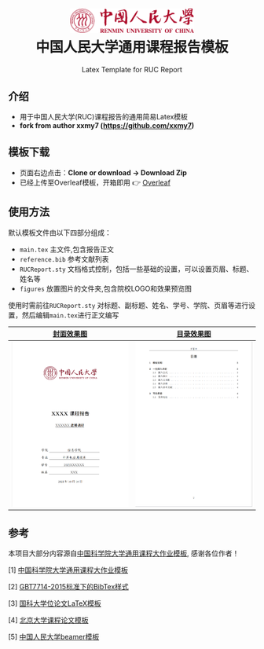 

<h1 align="center">
  <a href="https://github.com/xxmy7/RUC_Report_Latex_Template">
    <img alt="RUC_Latex_Template" src="https://github.com/gengdy1545/RUC-Report-Template/blob/main/figures/ruc_logo.png"  width="50%"/>
  </a>

  <br />
  中国人民大学通用课程报告模板

</h1>

<p align="center">
  Latex Template for RUC Report
</p>


## 介绍
- 用于中国人民大学(RUC)课程报告的通用简易Latex模板
- **fork from author xxmy7 (https://github.com/xxmy7)**

## 模板下载

* 页面右边点击：**Clone or download -> Download Zip**
* 已经上传至Overleaf模板，开箱即用 :point_right: [Overleaf](https://www.overleaf.com/latex/templates/ruc-report-latex-template/hhwhvvwczbnm)

## 使用方法

默认模板文件由以下四部分组成：

- `main.tex` 主文件,包含报告正文
- `reference.bib` 参考文献列表
- `RUCReport.sty` 文档格式控制，包括一些基础的设置，可以设置页眉、标题、姓名等
- `figures` 放置图片的文件夹,包含院校LOGO和效果预览图

使用时需前往`RUCReport.sty` 对标题、副标题、姓名、学号、学院、页眉等进行设置，然后编辑`main.tex`进行正文编写

|  [封面效果图](https://github.com/xxmy7/RUC_Report_Latex_Template/blob/master/figures/cover.png) |  [目录效果图](https://github.com/xxmy7/RUC_Report_Latex_Template/blob/master/figures/content.png)| 
|:---:|:---:|
| ![Cover](./figures/cover.png) | ![Content](./figures/content.png)| 

## 参考
本项目大部分内容源自[中国科学院大学通用课程大作业模板](https://github.com/jweihe/UCAS_Latex_Template), 感谢各位作者！

[1] [中国科学院大学通用课程大作业模板](https://github.com/jweihe/UCAS_Latex_Template)

[2] [GBT7714-2015标准下的BibTex样式](https://github.com/zepinglee/gbt7714-bibtex-style)

[3] [国科大学位论文LaTeX模板](https://github.com/mohuangrui/ucasthesis)

[4] [北京大学课程论文模板](https://www.overleaf.com/latex/templates/bei-jing-da-xue-ke-cheng-lun-wen-mo-ban/yntmqcktrzfh)

[5] [中国人民大学beamer模板](https://github.com/GohUnTsuan/RUC-Beamer-Theme)
